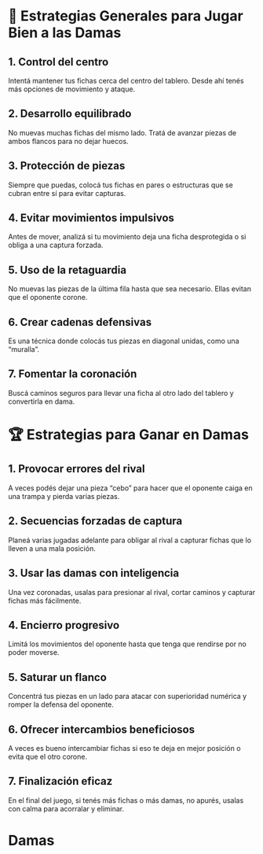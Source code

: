 # 🎯 Estrategias Generales para Jugar Bien a las Damas
## 1. Control del centro
  Intentá mantener tus fichas cerca del centro del tablero. Desde ahí tenés más opciones de movimiento y ataque.

## 2. Desarrollo equilibrado
  No muevas muchas fichas del mismo lado. Tratá de avanzar piezas de ambos flancos para no dejar huecos.

## 3. Protección de piezas
  Siempre que puedas, colocá tus fichas en pares o estructuras que se cubran entre sí para evitar capturas.

## 4. Evitar movimientos impulsivos
  Antes de mover, analizá si tu movimiento deja una ficha desprotegida o si obliga a una captura forzada.

## 5. Uso de la retaguardia
  No muevas las piezas de la última fila hasta que sea necesario. Ellas evitan que el oponente corone.

## 6. Crear cadenas defensivas
  Es una técnica donde colocás tus piezas en diagonal unidas, como una “muralla”.

## 7. Fomentar la coronación
  Buscá caminos seguros para llevar una ficha al otro lado del tablero y convertirla en dama.

# 🏆 Estrategias para Ganar en Damas
## 1. Provocar errores del rival
  A veces podés dejar una pieza “cebo” para hacer que el oponente caiga en una trampa y pierda varias piezas.

## 2. Secuencias forzadas de captura
  Planeá varias jugadas adelante para obligar al rival a capturar fichas que lo lleven a una mala posición.

## 3. Usar las damas con inteligencia
  Una vez coronadas, usalas para presionar al rival, cortar caminos y capturar fichas más fácilmente.

## 4. Encierro progresivo
  Limitá los movimientos del oponente hasta que tenga que rendirse por no poder moverse.

## 5. Saturar un flanco
  Concentrá tus piezas en un lado para atacar con superioridad numérica y romper la defensa del oponente.

## 6. Ofrecer intercambios beneficiosos
  A veces es bueno intercambiar fichas si eso te deja en mejor posición o evita que el otro corone.

## 7. Finalización eficaz
  En el final del juego, si tenés más fichas o más damas, no apurés, usalas con calma para acorralar y eliminar.
  # Damas
